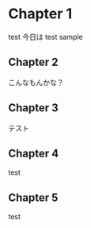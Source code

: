 # Chapter 1

test
今日は
test
sample

## Chapter 2

こんなもんかな？

## Chapter 3

テスト

## Chapter 4

test

## Chapter 5

test
